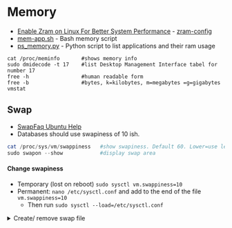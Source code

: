 # Memory

- [Enable Zram on Linux For Better System Performance](https://fosspost.org/enable-zram-on-linux-better-system-performance/) - [zram-config](https://github.com/ecdye/zram-config)
- [mem-app.sh](https://github.com/Am0rphous/Bash/blob/master/Memory/mem-app.sh) - Bash memory script
- [ps_memory.py](https://github.com/Am0rphous/Python/blob/main/Memory/ps_mem.py) - Python script to list applications and their ram usage

````
cat /proc/meminfo       #shows memory info
sudo dmidecode -t 17    #list Desktop Management Interface tabel for number 17
free -h                 #human readable form
free -b                 #bytes, k=kilobytes, m=megabytes =g=gigabytes
vmstat
````


## Swap
- [SwapFaq Ubuntu Help](https://help.ubuntu.com/community/SwapFaq)
- Databases should use swapiness of 10 ish.
````powershell
cat /proc/sys/vm/swappiness   #show swapiness. Default 60. Lower=use less swap.
sudo swapon --show            #display swap area
````
#### Change swapiness
- Temporary (lost on reboot) `sudo sysctl vm.swappiness=10`
- Permanent: `nano /etc/sysctl.conf` and add to the end of the file `vm.swappiness=10`
  - Then run `sudo sysctl --load=/etc/sysctl.conf`

<details> <summary>Create/ remove swap file</summary><br>
  
  #### To create it
  - [Hibernate and resume from a swap file (Ubuntu forum)](https://askubuntu.com/questions/6769/hibernate-and-resume-from-a-swap-file)
````powershell
sudo fallocate -l 1G /swapfile   #creates 1 GB swapfile
sudo chown root:root /swapfile   #change owner if not running as root already
sudo chmod 600 /swapfile         #make it readable only for root
sudo mkswap /swapfile            #sets up swap area
sudo swapon /swapfile            #enable swap on this file
sudo findmnt -no UUID -T /swapfile\n              #find UUID
sudo nano /etc/initramfs-tools/conf.d/resume      #add "RESUME=UUID=bla-bla-uid"
````
- Add to /etc/fstab `/swapfile    none    swap    sw    0   0`
- Or use the UUID in /etc/fstab `UUID=blabla-uid-here  none swap sw 0 0`
- Might need to add `resume=UUID=blabla-uid-here` into `/etc/default/grub` in `GRUB_CMDLINE_LINUX_DEFAULT` and run `sudo update-grub`

  #### Disable and remove a swap file
````
sudo swapoff -a -v                       #disable and be verbose
sudo rm /swapfile                        #removes the swapfile
sudo sed -i '/\/swapfile/d' /etc/fstab   #deletes the line "/swapfile" in fstab
````

</details>



